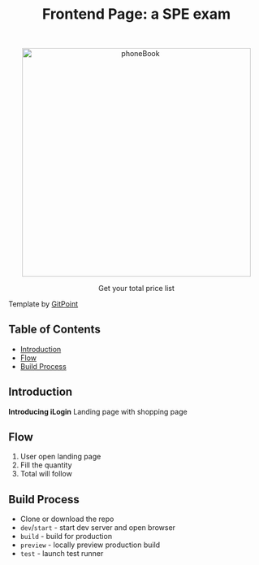 <h1 align="center"> Frontend Page: a SPE exam </h1> <br>
<p align="center">
    <img alt="phoneBook" title="GitPoint" src="https://w7.pngwing.com/pngs/75/407/png-transparent-hand-holding-shopping-bag-silhouette-illustration-online-shopping-shopping-bag-logo-coupon-business-shopping-bags-business-woman-rectangle-retail-thumbnail.png" width="450">
</p>

<p align="center">
Get your total price list
</p>
<p>Template by 
  <a href="https://github.com/gitpoint">
    GitPoint
  </a>
</p>

<!-- START doctoc generated TOC please keep comment here to allow auto update -->
<!-- DON'T EDIT THIS SECTION, INSTEAD RE-RUN doctoc TO UPDATE -->

## Table of Contents

- [Introduction](#introduction)
- [Flow](#flow)
- [Build Process](#build-process)

<!-- END doctoc generated TOC please keep comment here to allow auto update -->

## Introduction

**Introducing iLogin**
Landing page with shopping page

## Flow

1. User open landing page
2. Fill the quantity
3. Total will follow

## Build Process

- Clone or download the repo
- `dev`/`start` - start dev server and open browser
- `build` - build for production
- `preview` - locally preview production build
- `test` - launch test runner

